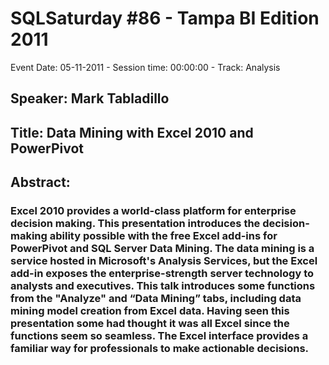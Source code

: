 # SQLSaturday #86 - Tampa BI Edition 2011
Event Date: 05-11-2011 - Session time: 00:00:00 - Track: Analysis
## Speaker: Mark Tabladillo
## Title: Data Mining with Excel 2010 and PowerPivot
## Abstract:
### Excel 2010 provides a world-class platform for enterprise decision making.  This presentation introduces the decision-making ability possible with the free Excel add-ins for PowerPivot and SQL Server Data Mining.  The data mining is a service hosted in Microsoft's Analysis Services, but the Excel add-in exposes the enterprise-strength server technology to analysts and executives.   This talk introduces some functions from the "Analyze" and “Data Mining” tabs, including data mining model creation from Excel data. Having seen this presentation some had thought it was all Excel since the functions seem so seamless.  The Excel interface provides a familiar way for professionals to make actionable decisions.
